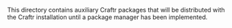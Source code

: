 This directory contains auxiliary Craftr packages that will be distributed
with the Craftr installation until a package manager has been implemented.
